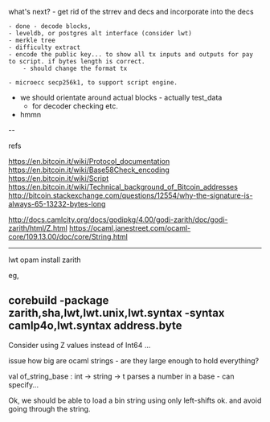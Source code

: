 
what's next?
	- get rid of the strrev and decs  and incorporate into the decs

	- done - decode blocks, 
	- leveldb, or postgres alt interface (consider lwt)
	- merkle tree
	- difficulty extract
	- encode the public key... to show all tx inputs and outputs for pay to script. if bytes length is correct.
		- should change the format tx 

	- microecc secp256k1, to support script engine.

  - we should orientate around actual blocks -  actually test_data
    - for decoder checking etc.
  - hmmn

--

refs

https://en.bitcoin.it/wiki/Protocol_documentation
https://en.bitcoin.it/wiki/Base58Check_encoding
https://en.bitcoin.it/wiki/Script
https://en.bitcoin.it/wiki/Technical_background_of_Bitcoin_addresses
http://bitcoin.stackexchange.com/questions/12554/why-the-signature-is-always-65-13232-bytes-long

http://docs.camlcity.org/docs/godipkg/4.00/godi-zarith/doc/godi-zarith/html/Z.html
https://ocaml.janestreet.com/ocaml-core/109.13.00/doc/core/String.html

---
lwt
opam install zarith

eg,

corebuild  -package zarith,sha,lwt,lwt.unix,lwt.syntax -syntax camlp4o,lwt.syntax address.byte 
---

Consider using Z values instead of Int64 ...

issue how big are ocaml strings - are they large enough to hold everything?

val of_string_base : int -> string -> t
	parses a number in a base - can specify...

Ok, we should be able to load a bin string using only left-shifts ok.
and avoid going through the string.
